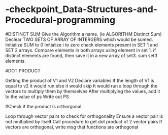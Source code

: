 # -checkpoint_Data-Structures-and-Procedural-programming
#DISTINCT SUM
Give the Algorithm a name. (ie ALGORITHM Distinct Sum)
Declear TWO SETS OF ARRAY OF INTERGERS which would be sumed.   
Initialize SUM to 0
Initialize i to zero
check elements present in SET 1 and SET 2 arrays. 
Compare elements in both arrays using element in set 1.
if distinct elements are found, then save it in a new array of set3.
sum  set3 elements.


#DOT PRODUCT

Getting the product of V1 and V2
Declare variables
If the length of V1 is equal to v2 it would run else it would skip
It would run a loop through the vectors to multiply them by themselves
After multiplying the values, add it to the value of ps
Write out PS

#Check if the product is orthorgonal

Loop through vector pairs to check for orthogonality
Ensure a vector pair is not multiplied by itself
Call procedure to get dot product of 2 vector pairs
If vectors are orthogonal, write msg that functions are orthogonal






